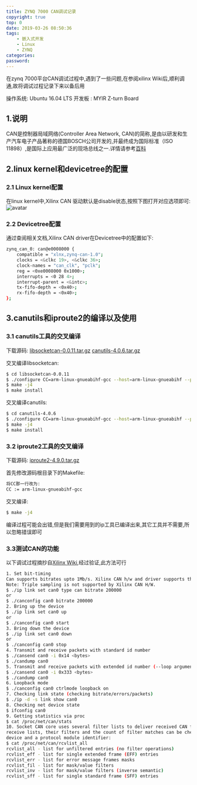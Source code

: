 ```yaml
---
title: ZYNQ 7000 CAN调试记录
copyright: true
top: 0
date: 2019-03-26 08:50:36
tags:
    - 嵌入式开发
    - Linux
    - ZYNQ
categories:
password:
---
```


在zynq 7000平台CAN调试过程中,遇到了一些问题,在参阅xilinx Wiki后,顺利调通,故将调试过程记录下来以备后用

操作系统: Ubuntu 16.04 LTS
开发板  : MYIR Z-turn Board

<!-- more -->

## 1.说明
CAN是控制器局域网络(Controller Area Network, CAN)的简称,是由以研发和生产汽车电子产品著称的德国BOSCH公司开发的,并最终成为国际标准（ISO 11898）,是国际上应用最广泛的现场总线之一.详情请参考[百科](https://baike.baidu.com/item/CAN%E6%80%BB%E7%BA%BF/297754?fr=aladdin)

## 2.linux kernel和devicetree的配置
### 2.1 Linux kernel配置
在linux kernel中,Xilinx CAN 驱动默认是disable状态,按照下图打开对应选项即可:
![avatar](../../../../images/Xilinx_CAN_Kernel_config.png)

### 2.2 Devicetree配置
通过查阅相关文档,Xilinx CAN driver在Devicetree中的配置如下:
```bash
zynq_can_0: can@e0008000 {
    compatible = "xlnx,zynq-can-1.0";
    clocks = <&clkc 19>, <&clkc 36>;
    clock-names = "can_clk", "pclk";
    reg = <0xe0008000 0x1000>;
    interrupts = <0 28 4>;
    interrupt-parent = <&intc>;
    tx-fifo-depth = <0x40>;
    rx-fifo-depth = <0x40>;
};
```

## 3.canutils和iproute2的编译以及使用
### 3.1 canutils工具的交叉编译
下载源码:
[libsocketcan-0.0.11.tar.gz](https://public.pengutronix.de/software/libsocketcan/libsocketcan-0.0.11.tar.bz2)
[canutils-4.0.6.tar.gz](https://public.pengutronix.de/software/socket-can/canutils/v4.0/canutils-4.0.6.tar.bz2)

交叉编译libsocketcan:
```bash
$ cd libsocketcan-0.0.11
$ ./configure CC=arm-linux-gnueabihf-gcc --host=arm-linux-gnueabihf --prefix=$(pwd)/install
$ make -j4
$ make install
```

交叉编译canutils:
```bash
$ cd canutils-4.0.6
$ ./configure CC=arm-linux-gnueabihf-gcc --host=arm-linux-gnueabihf --prefix=$(pwd)/install libsocketcan_LIBS=-lsocketcan LDFLAGS="-L/home/Codes/libsocketcan-0.0.11/install/lib/" libsocketcan_CFLAGS="-I/home/Codeslibsocketcan-0.0.11/install/include/"
$ make -j4
$ make install
```

### 3.2 iproute2工具的交叉编译

下载源码:
[iproute2-4.9.0.tar.gz](https://mirrors.edge.kernel.org/pub/linux/utils/net/iproute2/iproute2-4.9.0.tar.gz)

首先修改源码根目录下的Makefile:
```bash
将CC那一行改为:
CC := arm-linux-gnueabihf-gcc
```

交叉编译:
```bash
$ make -j4
```
编译过程可能会出错,但是我们需要用到的ip工具已编译出来,其它工具并不需要,所以忽略错误即可

### 3.3测试CAN的功能
以下调试过程摘抄自[Xilinx Wiki](https://xilinx-wiki.atlassian.net/wiki/spaces/A/pages/18842496/Linux+CAN+driver),经过验证,此方法可行
```bash
1. Set bit-timing
Can supports bitrates upto 1Mb/s. Xilinx CAN h/w and driver supports these bit rates
Note: Triple sampling is not supported by Xilinx CAN H/W. 
$ ./ip link set can0 type can bitrate 200000
or
$ ./canconfig can0 bitrate 200000
2. Bring up the device
$ ./ip link set can0 up
or
$ ./canconfig can0 start
3. Bring down the device
$ ./ip link set can0 down
or
$ ./canconfig can0 stop
4. Transmit and receive packets with standard id number
$ ./cansend can0 -i 0x14 <bytes>
$ ./candump can0
5. Transmit and receive packets with extended id number (--loop argument here)
$ ./cansend can0 -i 0x333 <bytes>
$ ./candump can0
6. Loopback mode
$ ./canconfig can0 ctrlmode loopback on 
7. Checking link state (checking bitrate/errors/packets)
$ ./ip -d -s link show can0
8. Checking net device state
$ ifconfig can0
9. Getting statistics via proc
$ cat /proc/net/can/stats
10. Socket CAN core uses several filter lists to deliver received CAN frames to CAN protocol modules. These
receive lists, their filters and the count of filter matches can be checked in the appropriate receive list. All entries contain the
device and a protocol module identifier:
$ cat /proc/net/can/rcvlist_all
rcvlist_all - list for unfiltered entries (no filter operations)
rcvlist_eff - list for single extended frame (EFF) entries
rcvlist_err - list for error message frames masks
rcvlist_fil - list for mask/value filters
rcvlist_inv - list for mask/value filters (inverse semantic)
rcvlist_sff - list for single standard frame (SFF) entries
```